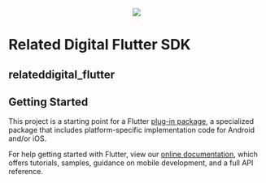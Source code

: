 <p align="center">
  <img src="https://www.relateddigital.com/i/assets/rd-2019/images/svg/related-digital-logo.svg"/>
</p>

# Related Digital Flutter SDK



## relateddigital_flutter



## Getting Started

This project is a starting point for a Flutter
[plug-in package](https://flutter.dev/developing-packages/),
a specialized package that includes platform-specific implementation code for
Android and/or iOS.

For help getting started with Flutter, view our
[online documentation](https://flutter.dev/docs), which offers tutorials,
samples, guidance on mobile development, and a full API reference.

